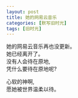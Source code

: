 ```yaml
---
layout: post
title: 她的网易云音乐
categories: [默写旧时光]
tags: [旧时光]
---
```

她的网易云音乐再也没更新。      
她已经离开了。   
没有人会待在原地,   
凭什么要待在原地呢?      

心软的神啊,   
愿她被世界温柔以待。
